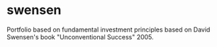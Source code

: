 # swensen
Portfolio based on fundamental investment principles based on David Swensen's book "Unconventional Success" 2005.
